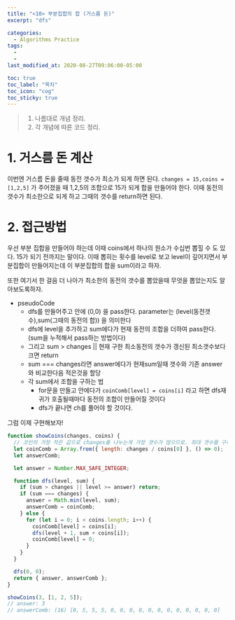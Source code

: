 ```yaml
---
title: "<10> 부분집합의 합 (거스름 돈)"
excerpt: "dfs"

categories:
  - Algorithms Practice
tags:
  -
  -
last_modified_at: 2020-08-27T09:06:00-05:00

toc: true
toc_label: "목차"
toc_icon: "cog"
toc_sticky: true
---
```


> 1. 나름대로 개념 정리.
> 2. 각 개념에 따른 코드 정리.

# 1. 거스름 돈 계산

이번엔 거스름 돈을 줄때 동전 갯수가 최소가 되게 하면 된다. `changes = 15,coins = [1,2,5]` 가 주어졌을 때 1,2,5의 조합으로 15가 되게 합을 만들어야 한다. 이때 동전의 갯수가 최소한으로 되게 하고 그때의 갯수를 return하면 된다.

# 2. 접근방법

우선 부분 집합을 만들어야 하는데 이때 coins에서 하나의 원소가 수십번 뽑힐 수 도 있다. 15가 되기 전까지는 말이다.
이때 뽑히는 횟수를 level로 보고 level이 깊어지면서 부분집합이 만들어지는데 이 부분집합의 합을 sum이라고 하자.

또한 여기서 한 걸음 더 나아가 최소한의 동전의 갯수를 뽑았을때 무엇을 뽑았는지도 알아보도록하자.

- pseudoCode
  - dfs를 만들어주고 안에 (0,0) 을 pass한다. parameter는 (level(동전갯수),sum(그때의 동전의 합)) 을 의미한다
  - dfs에 level을 추가하고 sum에다가 현재 동전의 조합을 더하여 pass한다.(sum을 누적해서 pass하는 방법이다)
  - 그리고 sum > changes || 현재 구한 최소동전의 갯수가 갱신된 최소갯수보다 크면 return
  - sum === changes라면 answer에다가 현재sum일때 갯수와 기존 answer와 비교한다음 적은것을 할당
  - 각 sum에서 조합을 구하는 법
    - for문을 만들고 안에다가 `coinComb[level] = coins[i]` 라고 하면 dfs재귀가 호출될때마다 동전의 조합이 만들어질 것이다
    - dfs가 끝나면 ch를 풀어야 할 것이다.

그럼 이제 구현해보자!

```javascript
function showCoins(changes, coins) {
  // 코인의 가장 작은 값으로 changes를 나누는게 가장 갯수가 많으므로. 최대 갯수를 구해주는 과정
  let coinComb = Array.from({ length: changes / coins[0] }, () => 0);
  let answerComb;

  let answer = Number.MAX_SAFE_INTEGER;

  function dfs(level, sum) {
    if (sum > changes || level >= answer) return;
    if (sum === changes) {
      answer = Math.min(level, sum);
      answerComb = coinComb;
    } else {
      for (let i = 0; i < coins.length; i++) {
        coinComb[level] = coins[i];
        dfs(level + 1, sum + coins[i]);
        coinComb[level] = 0;
      }
    }
  }

  dfs(0, 0);
  return { answer, answerComb };
}

showCoins(3, [1, 2, 5]);
// answer: 3
// answerComb: (16) [0, 5, 5, 5, 0, 0, 0, 0, 0, 0, 0, 0, 0, 0, 0, 0]
```
